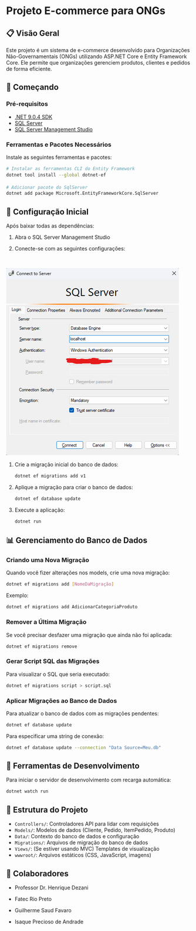 # Projeto E-commerce para ONGs

<!-- ![Logo do Projeto](./wwwroot/img/logo.png) -->

## 📋 Visão Geral

Este projeto é um sistema de e-commerce desenvolvido para Organizações Não-Governamentais (ONGs) utilizando ASP.NET Core e Entity Framework Core. Ele permite que organizações gerenciem produtos, clientes e pedidos de forma eficiente.

## 🚀 Começando

### Pré-requisitos

- [.NET 9.0.4 SDK](https://dotnet.microsoft.com/download/dotnet/9.0)
- [SQL Server](https://www.microsoft.com/pt-br/evalcenter/download-sql-server-2022)
- [SQL Server Management Studio](https://learn.microsoft.com/en-us/ssms/download-sql-server-management-studio-ssms)

### Ferramentas e Pacotes Necessários

Instale as seguintes ferramentas e pacotes:

```bash
# Instalar as ferramentas CLI do Entity Framework
dotnet tool install --global dotnet-ef

# Adicionar pacote do SqlServer
dotnet add package Microsoft.EntityFrameworkCore.SqlServer
```

## 🔧 Configuração Inicial

Após baixar todas as dependências:

1. Abra o SQL Server Management Studio

2. Conecte-se com as seguintes configurações:
<br>

![alt text](aux-img/smss-connection-config.png)

1. Crie a migração inicial do banco de dados:
   ```bash
   dotnet ef migrations add v1
   ```

2. Aplique a migração para criar o banco de dados:
   ```bash
   dotnet ef database update
   ```

3. Execute a aplicação:
   ```bash
   dotnet run
   ```

## 📊 Gerenciamento do Banco de Dados

### Criando uma Nova Migração

Quando você fizer alterações nos models, crie uma nova migração:

```bash
dotnet ef migrations add [NomeDaMigração]
```

Exemplo:
```bash
dotnet ef migrations add AdicionarCategoriaProduto
```

### Remover a Última Migração

Se você precisar desfazer uma migração que ainda não foi aplicada:

```bash
dotnet ef migrations remove
```

### Gerar Script SQL das Migrações

Para visualizar o SQL que seria executado:

```bash
dotnet ef migrations script > script.sql
```

### Aplicar Migrações ao Banco de Dados

Para atualizar o banco de dados com as migrações pendentes:

```bash
dotnet ef database update
```

Para especificar uma string de conexão:
```bash
dotnet ef database update --connection "Data Source=Meu.db"
```

## 🧪 Ferramentas de Desenvolvimento

Para iniciar o servidor de desenvolvimento com recarga automática:

```bash
dotnet watch run
```

## 📁 Estrutura do Projeto

- `Controllers/`: Controladores API para lidar com requisições
- `Models/`: Modelos de dados (Cliente, Pedido, ItemPedido, Produto)
- `Data/`: Contexto do banco de dados e configuração
- `Migrations/`: Arquivos de migração do banco de dados
- `Views/`: (Se estiver usando MVC) Templates de visualização
- `wwwroot/`: Arquivos estáticos (CSS, JavaScript, imagens)

## 👥 Colaboradores

- Professor Dr. Henrique Dezani
- Fatec Rio Preto

- Guilherme Saud Favaro
- Isaque Precioso de Andrade